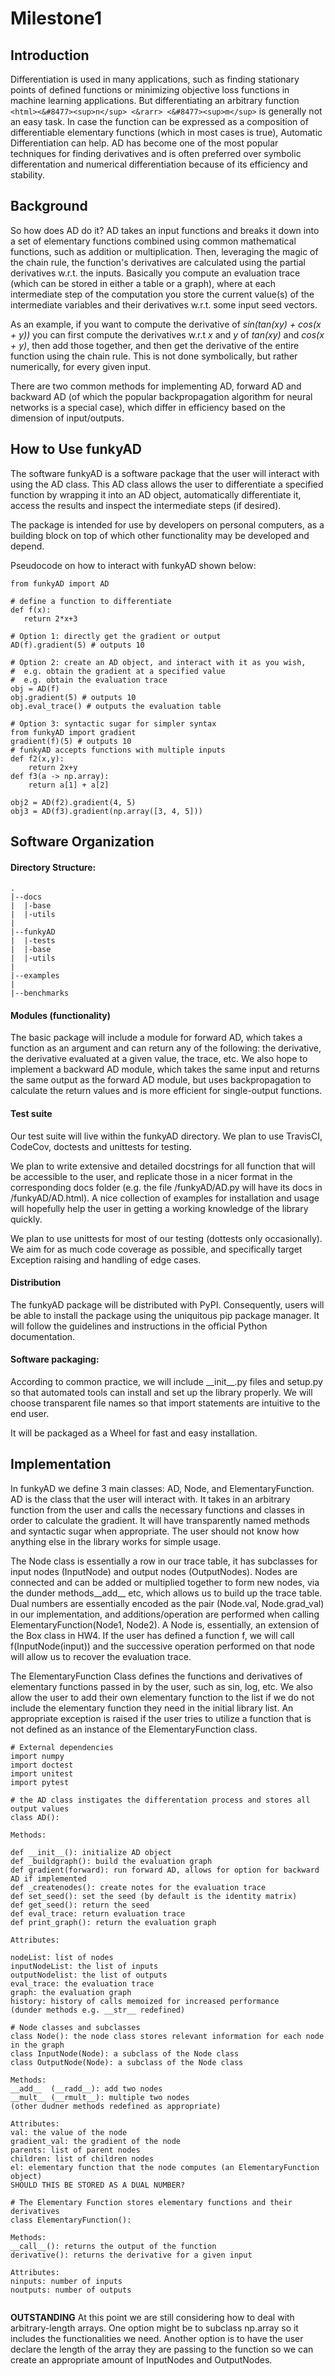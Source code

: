 # Milestone1

## Introduction
Differentiation is used in many applications, such as finding stationary points of defined functions or minimizing objective loss functions in machine learning applications. 
But differentiating an arbitrary function `<html><&#8477><sup>n</sup> <&rarr> <&#8477><sup>m</sup>` is generally not an easy task. In case the function can be expressed as a composition of differentiable elementary functions (which in most cases is true), Automatic Differentiation can help. 
AD has become one of the most popular techniques for finding derivatives and is often preferred over symbolic differentation and numerical differentiation because of its efficiency and stability.
 
## Background
So how does AD do it? AD takes an input functions and breaks it down into a set of elementary functions combined using common mathematical functions, such as addition or multiplication. Then, leveraging the magic of the chain rule, the function's derivatives are calculated using the partial derivatives w.r.t. the inputs. Basically you compute an evaluation trace (which can be stored in either a table or a graph), where at each intermediate step of the computation you store the current value(s) of the intermediate variables and their derivatives w.r.t. some input seed vectors. 

As an example, if you want to compute the derivative of *sin(tan(xy) + cos(x + y))* you can first compute the derivatives w.r.t *x* and *y* of *tan(xy)* and *cos(x + y)*, then add those together, and then get the derivative of the entire function using the chain rule. This is not done symbolically, but rather numerically, for every given input.

There are two common methods for implementing AD, forward AD and backward AD (of which the popular backpropagation algorithm for neural networks is a special case), which differ in efficiency based on the dimension of input/outputs. 

## How to Use funkyAD

The software funkyAD is a software package that the user will interact with using the AD class. This AD class allows the user to differentiate a specified function by wrapping it into an AD object, automatically differentiate it, access the results and inspect the intermediate steps (if desired).

The package is intended for use by developers on personal computers, as a building block on top of which other functionality may be developed and depend.

Pseudocode on how to interact with funkyAD shown below: 
```
from funkyAD import AD

# define a function to differentiate 
def f(x):
   return 2*x+3
   
# Option 1: directly get the gradient or output 
AD(f).gradient(5) # outputs 10

# Option 2: create an AD object, and interact with it as you wish, 
#  e.g. obtain the gradient at a specified value
#  e.g. obtain the evaluation trace
obj = AD(f)
obj.gradient(5) # outputs 10
obj.eval_trace() # outputs the evaluation table

# Option 3: syntactic sugar for simpler syntax
from funkyAD import gradient
gradient(f)(5) # outputs 10
# funkyAD accepts functions with multiple inputs
def f2(x,y):
    return 2x+y
def f3(a -> np.array):
	return a[1] + a[2]

obj2 = AD(f2).gradient(4, 5)
obj3 = AD(f3).gradient(np.array([3, 4, 5]))

```

## Software Organization

#### Directory Structure: 
```
.
|--docs
|  |-base
|  |-utils
|
|--funkyAD
|  |-tests
|  |-base
|  |-utils
|
|--examples
|
|--benchmarks
```
#### Modules (functionality)

The basic package will include a module for forward AD, which takes a function as an argument and
can return any of the following: the derivative, the derivative evaluated at a given value, the trace, etc. We also hope to implement a backward AD module, which takes the same input and returns the same output as the forward AD module, but uses backpropagation to calculate the return values and is more efficient for single-output functions.

#### Test suite
Our test suite will live within the funkyAD directory. We plan to use TravisCI, CodeCov, doctests and unittests for testing. 

We plan to write extensive and detailed docstrings for all function that will be accessible to the user, and replicate those in a nicer format in the corresponding docs folder (e.g. the file /funkyAD/AD.py will have its docs in /funkyAD/AD.html). A nice collection of examples for installation and usage will hopefully help the user in getting a working knowledge of the library quickly.

We plan to use unittests for most of our testing (dottests only occasionally). We aim for as much code coverage as possible, and specifically target Exception raising and handling of edge cases.

#### Distribution
The funkyAD package will be distributed with PyPI. Consequently, users will be able to install the package using the uniquitous pip package manager. It will follow the guidelines and instructions in the official Python documentation.

#### Software packaging: 
According to common practice, we will include \_\_init\_\_.py files and setup.py so that automated tools can install and set up the library properly. We will choose transparent file names so that import statements are intuitive to the end user.

It will be packaged as a Wheel for fast and easy installation.

## Implementation

In funkyAD we define 3 main classes: AD, Node, and ElementaryFunction. AD is the class that the user will interact with. It takes in an arbitrary function from the user and calls the necessary functions and classes in order to calculate the gradient. It will have transparently named methods and syntactic sugar when appropriate. The user should not know how anything else in the library works for simple usage.

The Node class is essentially a row in our trace table, it has subclasses for input nodes (InputNode) and output nodes (OutputNodes). Nodes are connected and can be added or multiplied together to form new nodes, via the dunder methods\_\_add\_\_ etc, which allows us to build up the trace table. Dual numbers are essentially encoded as the pair (Node.val, Node.grad_val) in our implementation, and additions/operation are performed when calling ElementaryFunction(Node1, Node2). A Node is, essentially, an extension of the Box class in HW4. If the user has defined a function f, we will call f(InputNode(input)) and the successive operation performed on that node will allow us to recover the evaluation trace.

The ElementaryFunction Class defines the functions and derivatives of elementary functions passed in by the user, such as sin, log, etc. We also allow the user to add their own elementary function to the list if we do not include the elementary function they need in the initial library list. An appropriate exception is raised if the user tries to utilize a function that is not defined as an instance of the ElementaryFunction class.

```
# External dependencies
import numpy
import doctest
import unitest
import pytest

# the AD class instigates the differentation process and stores all output values
class AD():

Methods:
 
def __init__(): initialize AD object 
def _buildgraph(): build the evaluation graph
def gradient(forward): run forward AD, allows for option for backward AD if implemented
def _createnodes(): create notes for the evaluation trace
def set_seed(): set the seed (by default is the identity matrix)
def get_seed(): return the seed
def eval_trace: return evaluation trace  
def print_graph(): return the evaluation graph   

Attributes: 

nodeList: list of nodes
inputNodeList: the list of inputs
outputNodelist: the list of outputs
eval_trace: the evaluation trace   
graph: the evaluation graph 
history: history of calls memoized for increased performance
(dunder methods e.g. __str__ redefined)

# Node classes and subclasses 
class Node(): the node class stores relevant information for each node in the graph
class InputNode(Node): a subclass of the Node class
class OutputNode(Node): a subclass of the Node class

Methods:
__add__  (__radd__): add two nodes
__mult__ (__rmult__): multiple two nodes
(other dudner methods redefined as appropriate)

Attributes:   
val: the value of the node   
gradient_val: the gradient of the node
parents: list of parent nodes
children: list of children nodes
el: elementary function that the node computes (an ElementaryFunction object)
SHOULD THIS BE STORED AS A DUAL NUMBER?

# The Elementary Function stores elementary functions and their derivatives
class ElementaryFunction(): 

Methods:
__call__(): returns the output of the function
derivative(): returns the derivative for a given input

Attributes: 
ninputs: number of inputs  
noutputs: number of outputs 


```

**OUTSTANDING**
At this point we are still considering how to deal with arbitrary-length arrays. One option might be to subclass np.array so it includes the functionalities we need. Another option is to have the user declare the length of the array they are passing to the function so we can create an appropriate amount of InputNodes and OutputNodes.
